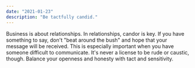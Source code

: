 ```yaml
---
date: "2021-01-23"
description: "Be tactfully candid."
---
```


Business is about relationships. In relationships, candor is key. If you have something to say, don't "beat around the bush" and hope that your message will be received. This is especially important when you have someone difficult to communicate. It's never a license to be rude or caustic, though. Balance your openness and honesty with tact and sensitivity.